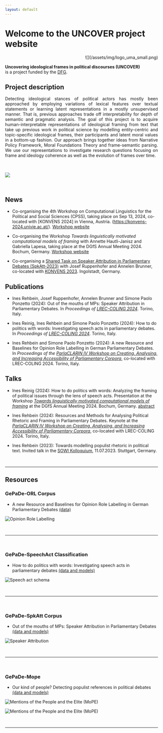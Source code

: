 ```yaml
---
layout: default
---
```


# Welcome to the UNCOVER project website 
<div style="text-align:right">![](/assets/img/logo_uma_small.png)</div>

**Uncovering ideological frames in political discourses (UNCOVER)**<br/>
is a project funded by the [DFG](https://www.dfg.de).


## Project description

<div style="text-align: justify">
Detecting ideological stances of political actors has mostly been approached by
employing variations of lexical features over textual statements or learning latent
representations in a mostly unsupervised manner. That is, previous approaches trade off
interpretability for depth of semantic and pragmatic analysis. The goal of this project
is to acquire human-interpretable representations of ideological framing from text 
that take up previous work in political science by modelling entity-centric and topic-specific 
ideological frames, their participants and latent moral values in a bottom-up fashion. 
Our approach brings together ideas from Narrative Policy Framework, Moral Foundations Theory 
and frame-semantic parsing. We use our representations to investigate research questions
focusing on frame and ideology coherence as well as the evolution of frames over time.
</div>
<br/><br/>

![](/assets/img/logo.png)

<br/>

## News

* Co-organising the 4th Workshop on Computational Linguistics for the Political and Social Sciences (CPSS), taking place on Sep 13, 2024, co-located with [KONVENS 2024] in Vienna, Austria. (https://konvens-2024.univie.ac.at/).
[Workshop website](https://sites.google.com/view/cpss2024konvens/home-page)

* Co-organising the Workshop _Towards linguistically motivated computational models of framing_ with Annette Hautli-Janisz and Gabriella Lapesa, taking place at the DGfS Annual Meeting 2024. Bochum, Germany. [Workshop website](https://sites.google.com/view/dgfs2024-framing/home-page)

* Co-organising a [Shared Task on Speaker Attribution in Parliamentary Debates (SpkAtt-2023)](https://codalab.lisn.upsaclay.fr/competitions/10431) with Josef Ruppenhofer and Annelen Brunner, co-located with [KONVENS 2023](https://www.thi.de/konvens-2023). Ingolstadt, Germany. 



## Publications

* Ines Rehbein, Josef Ruppenhofer, Annelen Brunner and Simone Paolo Ponzetto (2024): Out of the mouths of MPs: Speaker Attribution in Parliamentary Debates. In _Proceedings of [LREC-COLING 2024](https://lrec-coling-2024.org)_. Torino, Italy.

* Ines Reinig, Ines Rehbein and Simone Paolo Ponzetto (2024): How to do politics with words: Investigating speech acts in parliamentary debates. In _Proceedings of [LREC-COLING 2024](https://lrec-coling-2024.org)_. Torino, Italy.

* Ines Rehbein and Simone Paolo Ponzetto (2024): A new Resource and Baselines for Opinion Role Labelling in German Parliamentary Debates. In _Proceedings of the [ParlaCLARIN IV Workshop on Creating, Analysing, and Increasing Accessibility of Parliamentary Corpora](https://www.clarin.eu/ParlaCLARIN-IV)_, co-located with LREC-COLING 2024. Torino, Italy.


## Talks

* Ines Reinig (2024): How to do politics with words: Analyzing the framing of political issues through the lens of speech acts. Presentation at the Workshop _[Towards linguistically motivated computational models of framing](https://sites.google.com/view/dgfs2024-framing/home-page)_ at the DGfS Annual Meeting 2024. Bochum, Germany. [abstract](https://dev3.imp10.ruhr-uni-bochum.de/dgfs/mam/ag6-reinig-at-al.pdf)

* Ines Rehbein (2024): Resources and Methods for Analysing Political Rhetoric and Framing in Parliamentary Debates. Keynote at the _[ParlaCLARIN IV Workshop on Creating, Analysing, and Increasing Accessibility of Parliamentary Corpora](https://www.clarin.eu/ParlaCLARIN-IV)_, co-located with LREC-COLING 2024. Torino, Italy.

* Ines Rehbein (2023): Towards modelling populist rhetoric in political text. Invited talk in the [SOWI Kolloquium](https://www.sowi.uni-stuttgart.de/institut/aktuelles/Ines-Rehbein-Towards-modelling-populist-rhetoric-in-political-text), 11.07.2023. Stuttgart, Germany.

<br/>

--- 


## Resources


### GePaDe-ORL Corpus

* A new Resource and Baselines for Opinion Role Labelling in German Parliamentary Debates [(data)](https://github.com/umanlp/GePaDe-ORL)

![Opinion Role Labelling](/assets/img/orl.png)

<br/>

---

<br/>

### GePaDe-SpeechAct Classification

* How to do politics with words: Investigating speech acts in parliamentary debates [(data and models)](https://github.com/umanlp/speechact)

![Speech act schema](/assets/img/schema_speechacts.png)

<br/>

---

<br/>

### GePaDe-SpkAtt Corpus

* Out of the mouths of MPs: Speaker Attribution in Parliamentary Debates [(data and models)](https://github.com/umanlp/spkatt)

![Speaker Attribution](/assets/img/spkatt.png)

<br/>

---

<br/>

### GePaDe-Mope

* Our kind of people? Detecting populist references in political debates [(data and models)](https://github.com/umanlp/mope)


![Mentions of the People and the Elite (MoPE)](/assets/img/mope.png)


![Mentions of the People and the Elite (MoPE)](/assets/img/people.png)



<br/>

---


